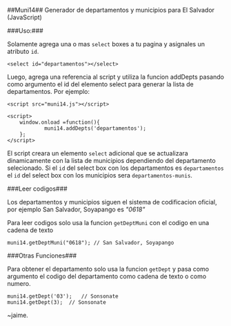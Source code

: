 ##Muni14##
Generador de departamentos y municipios para El Salvador (JavaScript)

###Uso:###

Solamente agrega una o mas `select` boxes a tu pagina y asignales un atributo `id`.

    <select id="departamentos"></select>

Luego, agrega una referencia al script y utiliza la funcion addDepts pasando como argumento el id del elemento select para generar la lista de departamentos. Por ejemplo:

    <script src="muni14.js"></script>

    <script>
        window.onload =function(){
                muni14.addDepts('departamentos');
        };
    </script>

El script creara un elemento `select` adicional que se actualizara dinamicamente con la lista de municipios dependiendo del departamento selecionado. Si el `id` del select box con los departamentos es `departamentos` el `id` del select box con los municipios sera `departamentos-munis`.

###Leer codigos###

Los departamentos y municipios siguen el sistema de codificacion oficial, por ejemplo San Salvador, Soyapango es *"0618"*

Para leer codigos solo usa la funcion `getDeptMuni` con el codigo en una cadena de texto

    muni14.getDeptMuni("0618");	// San Salvador, Soyapango


###Otras Funciones###

Para obtener el departamento solo usa la funcion `getDept` y pasa como argumento el codigo del departamento como cadena de texto o como numero.

    muni14.getDept('03');	// Sonsonate
    muni14.getDept(3);	// Sonsonate



~jaime.